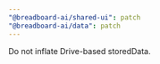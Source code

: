 ```yaml
---
"@breadboard-ai/shared-ui": patch
"@breadboard-ai/data": patch
---
```


Do not inflate Drive-based storedData.
